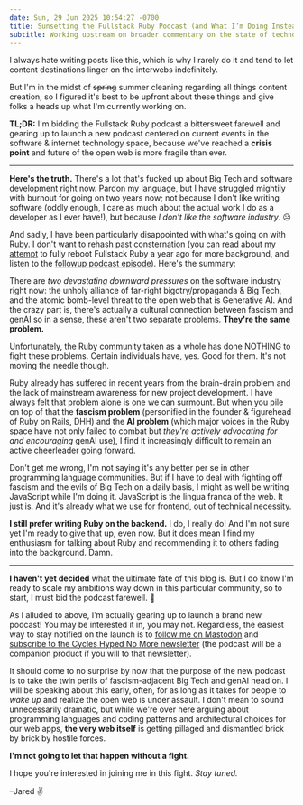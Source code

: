 ```yaml
---
date: Sun, 29 Jun 2025 10:54:27 -0700
title: Sunsetting the Fullstack Ruby Podcast (and What I’m Doing Instead)
subtitle: Working upstream on broader commentary on the state of technology today. We've reached a crisis point.
---
```


I always hate writing posts like this, which is why I rarely do it and tend to let content destinations linger on the interwebs indefinitely.

But I'm in the midst of ~~spring~~ summer cleaning regarding all things content creation, so I figured it's best to be upfront about these things and give folks a heads up what I'm currently working on.

**TL;DR:** I'm bidding the Fullstack Ruby podcast a bittersweet farewell and gearing up to launch a new podcast centered on current events in the software & internet technology space, because we've reached a **crisis point** and future of the open web is more fragile than ever.

----

**Here's the truth.** There's a lot that's fucked up about Big Tech and software development right now. Pardon my language, but I have struggled mightily with burnout for going on two years now; not because I don't like writing software (oddly enough, I care as much about the actual work I do as a developer as I ever have!), but because _I don't like the software industry_. ☹️

And sadly, I have been particularly disappointed with what's going on with Ruby. I don't want to rehash past consternation (you can [read about my attempt](https://www.fullstackruby.dev/fullstack-development/2024/03/31/ruby-fully-stacked/) to fully reboot Fullstack Ruby a year ago for more background, and listen to the [followup podcast episode](https://www.fullstackruby.dev/podcast/10/)). Here's the summary:

There are _two devastating downward pressures_ on the software industry right now: the unholy alliance of far-right bigotry/propaganda & Big Tech, and the atomic bomb-level threat to the open web that is Generative AI. And the crazy part is, there's actually a cultural connection between fascism and genAI so in a sense, these aren't two separate problems. **They're the same problem.**

Unfortunately, the Ruby community taken as a whole has done NOTHING to fight these problems. Certain individuals have, yes. Good for them. It's not moving the needle though.

Ruby already has suffered in recent years from the brain-drain problem and the lack of mainstream awareness for new project development. I have always felt that problem alone is one we can surmount. But when you pile on top of that the **fascism problem** (personified in the founder & figurehead of Ruby on Rails, DHH) and the **AI problem** (which major voices in the Ruby space have not only failed to combat but _they're actively advocating for and encouraging_ genAI use), I find it increasingly difficult to remain an active cheerleader going forward.

Don't get me wrong, I'm not saying it's any better per se in other programming language communities. But if I have to deal with fighting off fascism and the evils of Big Tech on a daily basis, I might as well be writing JavaScript while I'm doing it. JavaScript is the lingua franca of the web. It just is. And it's already what we use for frontend, out of technical necessity.

**I still prefer writing Ruby on the backend.** I do, I really do! And I'm not sure yet I'm ready to give that up, even now. But it does mean I find my enthusiasm for talking about Ruby and recommending it to others fading into the background. Damn.

----

**I haven't yet decided** what the ultimate fate of this blog is. But I do know I'm ready to scale my ambitions way down in this particular community, so to start, I must bid the podcast farewell. 🫡

As I alluded to above, I'm actually gearing up to launch a brand new podcast! You may be interested it in, you may not. Regardless, the easiest way to stay notified on the launch is to [follow me on Mastodon](https://indieweb.social/@jaredwhite) and [subscribe to the Cycles Hyped No More newsletter](https://buttondown.com/theinternet) (the podcast will be a companion product if you will to that newsletter).

It should come to no surprise by now that the purpose of the new podcast is to take the twin perils of fascism-adjacent Big Tech and genAI head on. I will be speaking about this early, often, for as long as it takes for people to _wake up_ and realize the open web is under assault. I don't mean to sound unnecessarily dramatic, but while we're over here arguing about programming languages and coding patterns and architectural choices for our web apps, **the very web itself** is getting pillaged and dismantled brick by brick by hostile forces.

**I'm not going to let that happen without a fight.**

I hope you're interested in joining me in this fight. _Stay tuned._

–Jared ✌️
